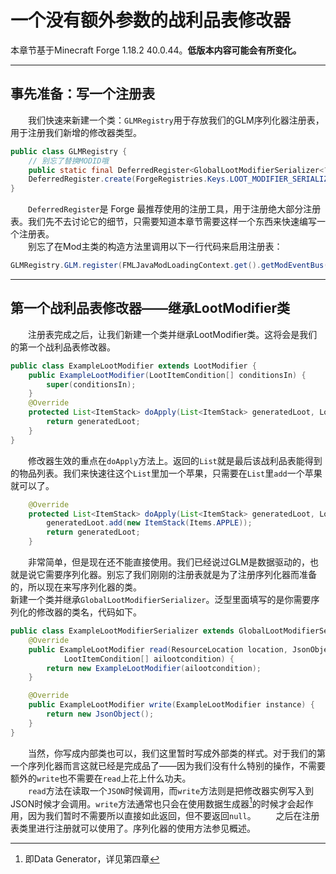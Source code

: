# 一个没有额外参数的战利品表修改器  
本章节基于Minecraft Forge 1.18.2 40.0.44。**低版本内容可能会有所变化。**  
*****  
## 事先准备：写一个注册表  
&emsp;&emsp;我们快速来新建一个类：`GLMRegistry`用于存放我们的GLM序列化器注册表，用于注册我们新增的修改器类型。  
```java
public class GLMRegistry {
    // 别忘了替换MODID哦
    public static final DeferredRegister<GlobalLootModifierSerializer<?>> GLM =  
    DeferredRegister.create(ForgeRegistries.Keys.LOOT_MODIFIER_SERIALIZERS, MODID);
}
```  
&emsp;&emsp;`DeferredRegister`是 Forge 最推荐使用的注册工具，用于注册绝大部分注册表。我们先不去讨论它的细节，只需要知道本章节需要这样一个东西来快速编写一个注册表。  
&emsp;&emsp;别忘了在Mod主类的构造方法里调用以下一行代码来启用注册表：  
```java
GLMRegistry.GLM.register(FMLJavaModLoadingContext.get().getModEventBus());
```  
***
## 第一个战利品表修改器——继承LootModifier类  
&emsp;&emsp;注册表完成之后，让我们新建一个类并继承LootModifier类。这将会是我们的第一个战利品表修改器。  
```java
public class ExampleLootModifier extends LootModifier {
    public ExampleLootModifier(LootItemCondition[] conditionsIn) {
        super(conditionsIn);
    }
    @Override
    protected List<ItemStack> doApply(List<ItemStack> generatedLoot, LootContext context) {
        return generatedLoot;
    }
}
```
&emsp;&emsp;修改器生效的重点在`doApply`方法上。返回的`List`就是最后该战利品表能得到的物品列表。我们来快速往这个`List`里加一个苹果，只需要在`List`里`add`一个苹果就可以了。  
```java
    @Override
    protected List<ItemStack> doApply(List<ItemStack> generatedLoot, LootContext context) {
        generatedLoot.add(new ItemStack(Items.APPLE));
        return generatedLoot;
    }
```
&emsp;&emsp;非常简单，但是现在还不能直接使用。我们已经说过GLM是数据驱动的，也就是说它需要序列化器。别忘了我们刚刚的注册表就是为了注册序列化器而准备的，所以现在来写序列化器的类。  
新建一个类并继承`GlobalLootModifierSerializer`。泛型里面填写的是你需要序列化的修改器的类名，代码如下。
```java
public class ExampleLootModifierSerializer extends GlobalLootModifierSerializer<ExampleLootModifier> {
    @Override
    public ExampleLootModifier read(ResourceLocation location, JsonObject object,
            LootItemCondition[] ailootcondition) {
        return new ExampleLootModifier(ailootcondition);
    }

    @Override
    public ExampleLootModifier write(ExampleLootModifier instance) {
        return new JsonObject();
    }
}
```
&emsp;&emsp;当然，你写成内部类也可以，我们这里暂时写成外部类的样式。对于我们的第一个序列化器而言这就已经是完成品了——因为我们没有什么特别的操作，不需要额外的`write`也不需要在`read`上花上什么功夫。  
&emsp;&emsp;`read`方法在读取一个`JSON`时候调用，而`write`方法则是把修改器实例写入到JSON时候才会调用。`write`方法通常也只会在使用数据生成器[^数据生成器]的时候才会起作用，因为我们暂时不需要所以直接如此返回，但不要返回`null`。
&emsp;&emsp;之后在注册表类里进行注册就可以使用了。序列化器的使用方法参见概述。

[^数据生成器]: 即Data Generator，详见第四章
